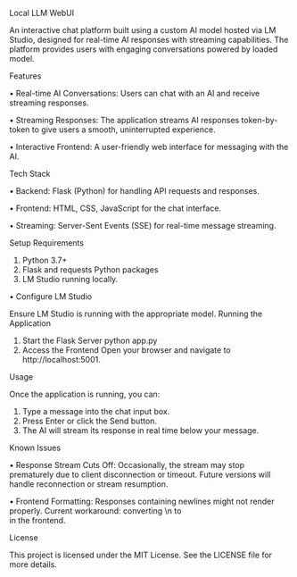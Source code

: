 Local LLM WebUI

An interactive chat platform built using a custom AI model hosted via LM Studio, designed for real-time AI responses with streaming capabilities. The platform provides users with engaging conversations powered by loaded model.


Features

•	Real-time AI Conversations: Users can chat with an AI and receive streaming responses.

•	Streaming Responses: The application streams AI responses token-by-token to give users a smooth, uninterrupted experience.

•	Interactive Frontend: A user-friendly web interface for messaging with the AI.

Tech Stack

•	Backend: Flask (Python) for handling API requests and responses.

•	Frontend: HTML, CSS, JavaScript for the chat interface.

•	Streaming: Server-Sent Events (SSE) for real-time message streaming.

Setup
Requirements

1.	Python 3.7+
2.	Flask and requests Python packages
3.	LM Studio running locally.
   
•   Configure LM Studio

Ensure LM Studio is running with the appropriate model.
Running the Application
1.	Start the Flask Server
python app.py
2.	Access the Frontend
Open your browser and navigate to http://localhost:5001.

Usage

Once the application is running, you can:
1.	Type a message into the chat input box.
2.	Press Enter or click the Send button.
3.	The AI will stream its response in real time below your message.
   
Known Issues

•	Response Stream Cuts Off: Occasionally, the stream may stop prematurely due to client disconnection or timeout. Future versions will handle reconnection or stream resumption.

•	Frontend Formatting: Responses containing newlines might not render properly. Current workaround: converting \n to <br> in the frontend.

License


This project is licensed under the MIT License. See the LICENSE file for more details.
